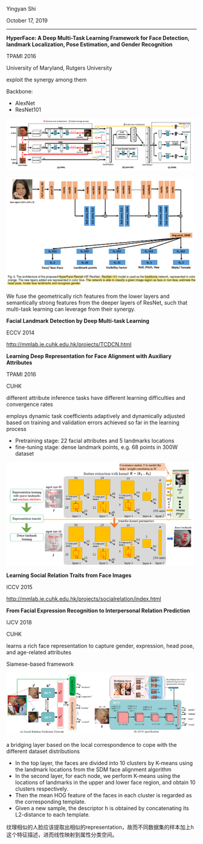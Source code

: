 Yingyan Shi

October 17, 2019

-----

**HyperFace: A Deep Multi-Task Learning Framework for Face Detection, landmark Localization, Pose Estimation, and Gender Recognition**

TPAMI 2016

University of Maryland, Rutgers University

exploit the synergy among them

Backbone:

* AlexNet
* ResNet101

![](image/1.png)

![](image/2.png)

We fuse the geometrically rich features from the lower layers and semantically strong features from the deeper layers of ResNet, such that multi-task learning can leverage from their synergy.

**Facial Landmark Detection by Deep Multi-task Learning**

ECCV 2014

http://mmlab.ie.cuhk.edu.hk/projects/TCDCN.html

**Learning Deep Representation for Face Alignment with Auxiliary Attributes**

TPAMI 2016

CUHK

different attribute inference tasks have different learning difficulties and convergence rates

employs dynamic task coefficients adaptively and dynamically adjusted based on training and
validation errors achieved so far in the learning process

* Pretraining stage: 22 facial attributes and 5 landmarks locations
* fine-tuning stage: dense landmark points, e.g. 68 points in 300W dataset

![](image/3.png)



**Learning Social Relation Traits from Face Images**

ICCV 2015

http://mmlab.ie.cuhk.edu.hk/projects/socialrelation/index.html

**From Facial Expression Recognition to Interpersonal Relation Prediction**

IJCV 2018

CUHK

learns a rich face representation to capture gender, expression, head pose, and age-related attributes

Siamese-based framework

![](image/4.png)

a bridging layer based on the local correspondence to cope with the different dataset distributions

* In the top layer, the faces are divided into 10 clusters by K-means using the landmark locations from the SDM face alignment algorithm
* In the second layer, for each node, we perform K-means using the locations of landmarks in the upper and lower face region, and obtain 10 clusters respectively.
* Then the mean HOG feature of the faces in each cluster is regarded as the corresponding template. 
* Given a new sample, the descriptor h is obtained by concatenating its L2-distance to each template.

纹理相似的人脸应该提取出相似的representation，故而不同数据集的样本加上h这个特征描述，进而线性映射到属性分类空间。
